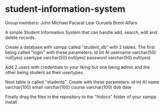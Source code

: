 # student-information-system

Group members:
John Michael Pacarat
Lear Guruela
Brent Alfaro

A simple Student Information System that can handle add, search, edit and delete records.

Create a database with xampp called "student_db" with 2 tables. The first being called "login" with these parameters: 
id  int  AI
username  varchar(50)  null(yes)
usertype varchar(50)  null(yes)
password varchar(50)  null(yes)

Add 2 users with credentials to your liking but one being admin and the other being student as their usertypes.

Next table is called "students". Create with these parameters:
id int AI
name varchar(100)
email varchar(100)
course varchar(100)
dob date

Finally drag the files in the repository to the "htdocs" folder of your xampp install
